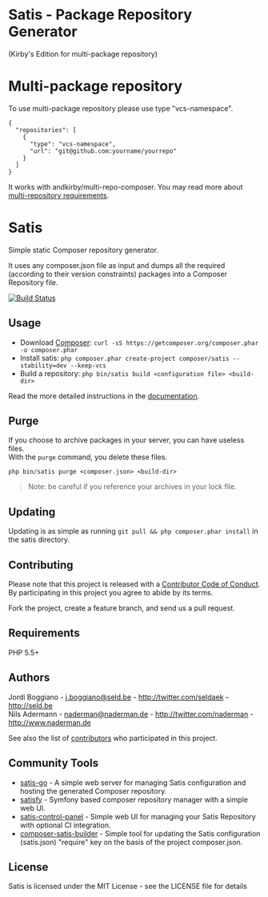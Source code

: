 Satis - Package Repository Generator
====================================
(Kirby's Edition for multi-package repository)
# Multi-package repository
To use multi-package repository please use type "vcs-namespace".
```
{
  "repositories": [
    {
      "type": "vcs-namespace",
      "url": "git@github.com:yourname/yourrepo"
    }
  ]
}
```
It works with andkirby/multi-repo-composer. You may read more about [multi-repository requirements](https://github.com/andkirby/multi-repo-composer).

# Satis

Simple static Composer repository generator.

It uses any composer.json file as input and dumps all the required (according
to their version constraints) packages into a Composer Repository file.

[![Build Status](https://travis-ci.org/composer/satis.svg?branch=master)](https://travis-ci.org/composer/satis)

Usage
-----

- Download [Composer](https://getcomposer.org/download/): `curl -sS https://getcomposer.org/composer.phar -o composer.phar`
- Install satis: `php composer.phar create-project composer/satis --stability=dev --keep-vcs`
- Build a repository: `php bin/satis build <configuration file> <build-dir>`

Read the more detailed instructions in the
[documentation](http://getcomposer.org/doc/articles/handling-private-packages-with-satis.md).

Purge
-----

If you choose to archive packages in your server, you can have useless files.  
With the `purge` command, you delete these files.

    php bin/satis purge <composer.json> <build-dir>

 > Note: be careful if you reference your archives in your lock file.

Updating
--------

Updating is as simple as running `git pull && php composer.phar install` in the satis directory.

Contributing
------------

Please note that this project is released with a [Contributor Code of Conduct](http://contributor-covenant.org/version/1/2/0/).
By participating in this project you agree to abide by its terms.

Fork the project, create a feature branch, and send us a pull request.

Requirements
------------

PHP 5.5+

Authors
-------

Jordi Boggiano - <j.boggiano@seld.be> - <http://twitter.com/seldaek> - <http://seld.be><br />
Nils Adermann - <naderman@naderman.de> - <http://twitter.com/naderman> - <http://www.naderman.de><br />

See also the list of [contributors](https://github.com/composer/satis/contributors) who participated in this project.

Community Tools
---------------
- [satis-go](https://github.com/benschw/satis-go) - A simple web server for managing Satis configuration and hosting the generated Composer repository.
- [satisfy](https://github.com/ludofleury/satisfy) - Symfony based composer repository manager with a simple web UI.
- [satis-control-panel](https://github.com/realshadow/satis-control-panel) - Simple web UI for managing your Satis Repository with optional CI integration.
- [composer-satis-builder](https://github.com/AOEpeople/composer-satis-builder) - Simple tool for updating the Satis configuration (satis.json) "require" key on the basis of the project composer.json.

License
-------

Satis is licensed under the MIT License - see the LICENSE file for details
